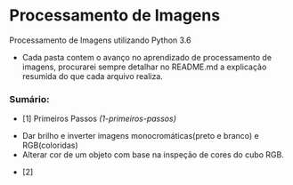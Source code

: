 # Processamento de Imagens

Processamento de Imagens utilizando Python 3.6

* Cada pasta contem o avanço no aprendizado de processamento de imagens, procurarei sempre detalhar no README.md a explicação resumida do que cada arquivo realiza.

<h3>Sumário:</h3>

* [1] Primeiros Passos  <i>(1-primeiros-passos)</i>

- Dar brilho e inverter imagens monocromáticas(preto e branco) e RGB(coloridas)
- Alterar cor de um objeto com base na inspeção de cores do cubo RGB.

* [2] 


